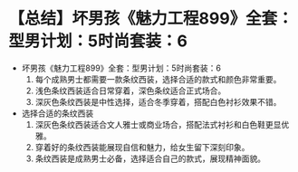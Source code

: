 # 【总结】坏男孩《魅力工程899》全套：型男计划：5时尚套装：6

-   坏男孩《魅力工程899》全套：型男计划：5时尚套装：6
    1.  每个成熟男士都需要一款条纹西装，选择合适的款式和颜色非常重要。
    2.  浅色条纹西装适合日常穿着，深色条纹适合正式场合。
    3.  深灰色条纹西装是中性选择，适合冬季穿着，搭配白色衬衫效果不错。
-   选择合适的条纹西装
    1.  深灰色条纹西装适合文人雅士或商业场合，搭配法式衬衫和白色鞋更显优雅。
    2.  穿着好的条纹西装能展现自信和魅力，给女生留下深刻印象。
    3.  条纹西装是成熟男士必备，选择适合自己的款式，展现精神面貌。